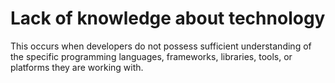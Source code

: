 # Lack of knowledge about technology

This occurs when developers do not possess sufficient understanding of the specific programming languages, frameworks, libraries, tools, or platforms they are working with. 
